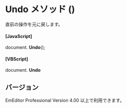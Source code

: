 # Undo メソッド ()

直前の操作を元に戻します。

#### \[JavaScript\]

document. **Undo**();

#### \[VBScript\]

document. **Undo**

## バージョン

EmEditor Professional Version 4.00 以上で利用できます。